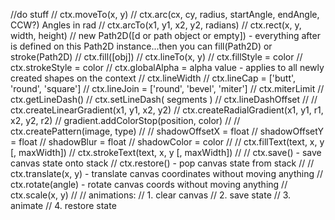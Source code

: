 //do stuff
// ctx.moveTo(x, y)
// ctx.arc(cx, cy, radius, startAngle, endAngle, CCW?)  Angles in rad
// ctx.arcTo(x1, y1, x2, y2, radians)
// ctx.rect(x, y, width, height)
// new Path2D([d or path object or empty]) - everything after is defined on this Path2D instance...then you can fill(Path2D) or stroke(Path2D)
// ctx.fill([obj])
// ctx.lineTo(x, y)
// ctx.fillStyle = color
// ctx.strokeStyle = color
// ctx.globalAlpha = alpha value - applies to all newly created shapes on the context
// ctx.lineWidth
// ctx.lineCap = ['butt', 'round', 'square']
// ctx.lineJoin = ['round', 'bevel', 'miter']
// ctx.miterLimit
// ctx.getLineDash()
// ctx.setLineDash( segments )
// ctx.lineDashOffset
//
// ctx.createLinearGradient(x1, y1, x2, y2)
// ctx.createRadialGradient(x1, y1, r1, x2, y2, r2)
// gradient.addColorStop(position, color)
//
// ctx.createPattern(image, type)
//
// shadowOffsetX = float
// shadowOffsetY = float
// shadowBlur = float
// shadowColor = color
//
// ctx.fillText(text, x, y [, maxWidth])
// ctx.strokeText(text, x, y [, maxWidth])
//
// ctx.save() - save canvas state onto stack
// ctx.restore() - pop canvas state from stack
//
// ctx.translate(x, y) - translate canvas coordinates without moving anything
// ctx.rotate(angle) - rotate canvas coords without moving anything
// ctx.scale(x, y)
//
// animations:
// 1. clear canvas
// 2. save state
// 3. animate
// 4. restore state
